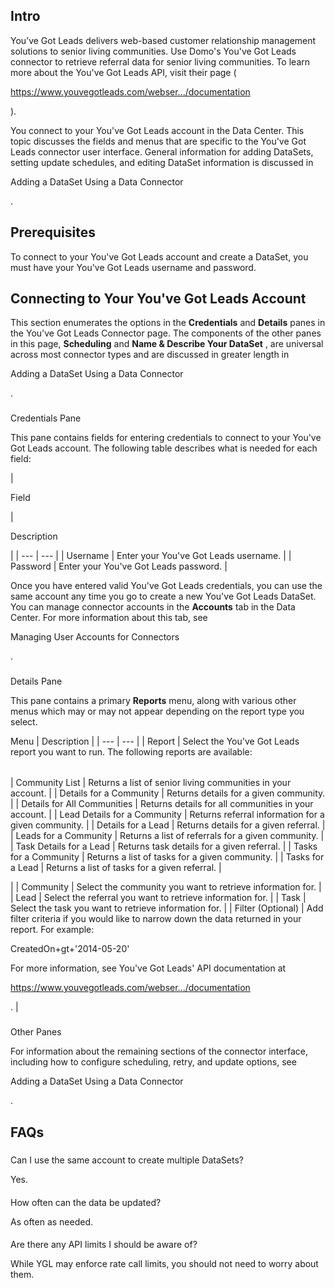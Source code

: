 

Intro
-------

You’ve Got Leads delivers web-based customer relationship management solutions to senior living communities. Use Domo's You've Got Leads connector to retrieve referral data for senior living communities. To learn more about the You've Got Leads API, visit their page (

https://www.youvegotleads.com/webser.../documentation

).


 You connect to your You've Got Leads account in the Data Center. This topic discusses the fields and menus that are specific to the You've Got Leads connector user interface. General information for adding DataSets, setting update schedules, and editing DataSet information is discussed in

Adding a DataSet Using a Data Connector

.


 Prerequisites
---------------

To connect to your You've Got Leads account and create a DataSet, you must have your You've Got Leads username and password.


 Connecting to Your You've Got Leads Account
---------------------------------------------


 This section enumerates the options in the
 **Credentials**
 and
 **Details**
 panes in the You've Got Leads Connector page. The components of the other panes in this page,
 **Scheduling**
 and
 **Name & Describe Your DataSet**
 , are universal across most connector types and are discussed in greater length in

Adding a DataSet Using a Data Connector

.


###

Credentials Pane


 This pane contains fields for entering credentials to connect to your You've Got Leads account. The following table describes what is needed for each field:


|

Field

|

Description

|
| --- | --- |
|
 Username
  |
 Enter your You've Got Leads username.
  |
|
 Password
  |
 Enter your You've Got Leads password.
  |


 Once you have entered valid You've Got Leads credentials, you can use the same account any time you go to create a new You've Got Leads DataSet. You can manage connector accounts in the
 **Accounts**
 tab in the Data Center. For more information about this tab, see

Managing User Accounts for Connectors

.


###
 Details Pane

This pane contains a primary
 **Reports**
 menu, along with various other menus which may or may not appear depending on the report type you select.


 Menu
  |
 Description
  |
| --- | --- |
|
 Report
  |
 Select the You've Got Leads report you want to run. The following reports are available:


|  |  |
| --- | --- |
|
 Community List
  |
 Returns a list of senior living communities in your account.
  |
|
 Details for a Community
  |
 Returns details for a given community.
  |
|
 Details for All Communities
  |
 Returns details for all communities in your account.
  |
|
 Lead Details for a Community
  |
 Returns referral information for a given community.
  |
|
 Details for a Lead
  |
 Returns details for a given referral.
  |
|
 Leads for a Community
  |
 Returns a list of referrals for a given community.
  |
|
 Task Details for a Lead
  |
 Returns task details for a given referral.
  |
|
 Tasks for a Community
  |
 Returns a list of tasks for a given community.
  |
|
 Tasks for a Lead
  |
 Returns a list of tasks for a given referral.
  |

|
|
 Community
  |
 Select the community you want to retrieve information for.
  |
|
 Lead
  |
 Select the referral you want to retrieve information for.
  |
|
 Task
  |
 Select the task you want to retrieve information for.
  |
|
 Filter (Optional)
  |
 Add filter criteria if you would like to narrow down the data returned in your report. For example:

CreatedOn+gt+'2014-05-20'

For more information, see You've Got Leads' API documentation at

https://www.youvegotleads.com/webser.../documentation

.
  |


###
 Other Panes

For information about the remaining sections of the connector interface, including how to configure scheduling, retry, and update options, see

Adding a DataSet Using a Data Connector

.


 FAQs
------


#####
 Can I use the same account to create multiple DataSets?

Yes.

####
 How often can the data be updated?

As often as needed.

####
 Are there any API limits I should be aware of?

While YGL may enforce rate call limits, you should not need to worry about them.

